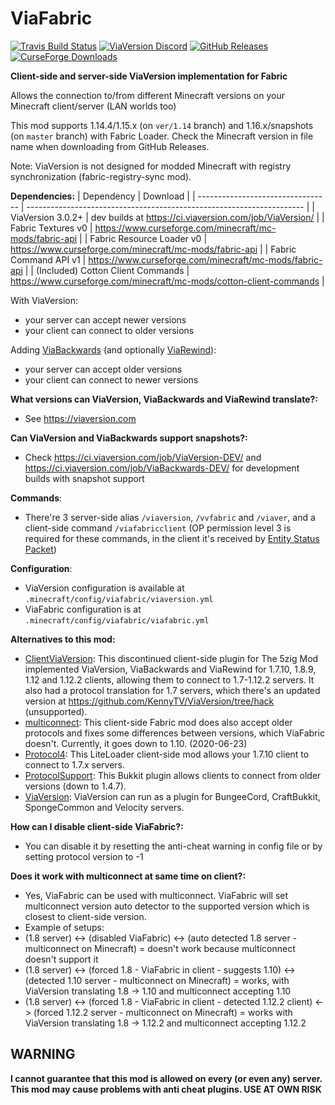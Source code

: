 # ViaFabric
[![Travis Build Status](https://travis-ci.com/ViaVersion/ViaFabric.svg?branch=master)](https://travis-ci.com/ViaVersion/ViaFabric)
[![ViaVersion Discord](https://img.shields.io/badge/chat-on%20discord-blue.svg)](https://viaversion.com/discord)
[![GitHub Releases](https://img.shields.io/github/downloads/ViaVersion/ViaFabric/total)](https://github.com/ViaVersion/ViaFabric/releases)
[![CurseForge Downloads](http://cf.way2muchnoise.eu/short_391298.svg)](https://viaversion.com/fabric)
<!-- ^ GitHub seems to not support Let's Encrypt certificates -->


**Client-side and server-side ViaVersion implementation for Fabric**

Allows the connection to/from different Minecraft versions on your Minecraft client/server (LAN worlds too)

This mod supports 1.14.4/1.15.x (on `ver/1.14` branch) and 1.16.x/snapshots (on `master` branch) with Fabric Loader. Check the Minecraft version in file name when downloading from GitHub Releases.

Note: ViaVersion is not designed for modded Minecraft with registry synchronization (fabric-registry-sync mod).


**Dependencies:**
| Dependency                        | Download                                                              |
| --------------------------------- | --------------------------------------------------------------------- |
| ViaVersion 3.0.2+                 | dev builds at https://ci.viaversion.com/job/ViaVersion/               |
| Fabric Textures v0                | https://www.curseforge.com/minecraft/mc-mods/fabric-api               |
| Fabric Resource Loader v0         | https://www.curseforge.com/minecraft/mc-mods/fabric-api               |
| Fabric Command API v1             | https://www.curseforge.com/minecraft/mc-mods/fabric-api               |
| (Included) Cotton Client Commands | https://www.curseforge.com/minecraft/mc-mods/cotton-client-commands   |


With ViaVersion:
- your server can accept newer versions
- your client can connect to older versions


Adding [ViaBackwards](https://viaversion.com/backwards) (and optionally [ViaRewind](https://viaversion.com/rewind)):
- your server can accept older versions
- your client can connect to newer versions


**What versions can ViaVersion, ViaBackwards and ViaRewind translate?:**
- See https://viaversion.com


**Can ViaVersion and ViaBackwards support snapshots?:**
- Check https://ci.viaversion.com/job/ViaVersion-DEV/ and https://ci.viaversion.com/job/ViaBackwards-DEV/ for development builds with snapshot support


**Commands**:
- There're 3 server-side alias ``/viaversion``, ``/vvfabric`` and ``/viaver``, and a client-side command ``/viafabricclient`` (OP permission level 3 is required for these commands, in the client it's received by [Entity Status Packet](https://wiki.vg/Entity_statuses#Player))


**Configuration**:
- ViaVersion configuration is available at ``.minecraft/config/viafabric/viaversion.yml``
- ViaFabric configuration is at ``.minecraft/config/viafabric/viafabric.yml``


**Alternatives to this mod:**
- [ClientViaVersion](https://github.com/Gerrygames/ClientViaVersion): This discontinued client-side plugin for The 5zig Mod implemented ViaVersion, ViaBackwards and ViaRewind for 1.7.10, 1.8.9, 1.12 and 1.12.2 clients, allowing them to connect to 1.7-1.12.2 servers. It also had a protocol translation for 1.7 servers, which there's an updated version at https://github.com/KennyTV/ViaVersion/tree/hack (unsupported).
- [multiconnect](https://www.curseforge.com/minecraft/mc-mods/multiconnect): This client-side Fabric mod does also accept older protocols and fixes some differences between versions, which ViaFabric doesn't. Currently, it goes down to 1.10. (2020-06-23)
- [Protocol4](https://www.minecraftforum.net/forums/mapping-and-modding-java-edition/minecraft-mods/2299203-protocol4-1-0-2-allows-1-7-10-clients-to-connect): This LiteLoader client-side mod allows your 1.7.10 client to connect to 1.7.x servers.
- [ProtocolSupport](https://protocol.support/): This Bukkit plugin allows clients to connect from older versions (down to 1.4.7).
- [ViaVersion](https://viaversion.com): ViaVersion can run as a plugin for BungeeCord, CraftBukkit, SpongeCommon and Velocity servers.


**How can I disable client-side ViaFabric?:**
- You can disable it by resetting the anti-cheat warning in config file or by setting protocol version to -1


**Does it work with multiconnect at same time on client?:**
- Yes, ViaFabric can be used with multiconnect. ViaFabric will set multiconnect version auto detector to the supported version which is closest to client-side version.
- Example of setups:
- (1.8 server) <-> (disabled ViaFabric) <-> (auto detected 1.8 server - multiconnect on Minecraft) = doesn't work because multiconnect doesn't support it
- (1.8 server) <-> (forced 1.8 - ViaFabric in client - suggests 1.10) <-> (detected 1.10 server - multiconnect on Minecraft) = works, with ViaVersion translating 1.8 -> 1.10 and multiconnect accepting 1.10
- (1.8 server) <-> (forced 1.8 - ViaFabric in client - detected 1.12.2 client) <-> (forced 1.12.2 server - multiconnect on Minecraft) = works with ViaVersion translating 1.8 -> 1.12.2 and multiconnect accepting 1.12.2

## WARNING
**I cannot guarantee that this mod is allowed on every (or even any) server. This mod may cause problems with anti cheat plugins. USE AT OWN RISK**
